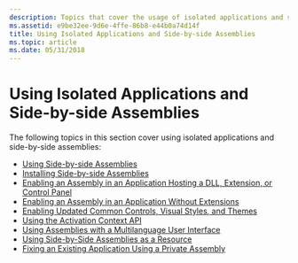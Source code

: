 ```yaml
---
description: Topics that cover the usage of isolated applications and side-by-side assemblies.
ms.assetid: e9be32ee-9d6e-4ffe-86b8-e44b0a74d14f
title: Using Isolated Applications and Side-by-side Assemblies
ms.topic: article
ms.date: 05/31/2018
---
```


# Using Isolated Applications and Side-by-side Assemblies

The following topics in this section cover using isolated applications and side-by-side assemblies:

-   [Using Side-by-side Assemblies](using-side-by-side-assemblies.md)
-   [Installing Side-by-side Assemblies](installing-side-by-side-assemblies.md)
-   [Enabling an Assembly in an Application Hosting a DLL, Extension, or Control Panel](enabling-an-assembly-in-an-application-hosting-a-dll-extension-or-control-panel.md)
-   [Enabling an Assembly in an Application Without Extensions](enabling-an-assembly-in-an-application-without-extensions.md)
-   [Enabling Updated Common Controls, Visual Styles, and Themes](enabling-updated-common-controls-visual-styles-and-themes.md)
-   [Using the Activation Context API](using-the-activation-context-api.md)
-   [Using Assemblies with a Multilanguage User Interface](using-assemblies-with-a-multilanguage-user-interface.md)
-   [Using Side-by-Side Assemblies as a Resource](using-side-by-side-assemblies-as-a-resource.md)
-   [Fixing an Existing Application Using a Private Assembly](fixing-an-existing-application-using-a-private-assembly.md)

 

 



